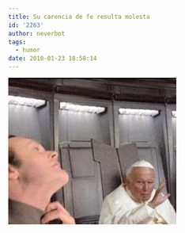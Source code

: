 ```yaml
---
title: Su carencia de fe resulta molesta
id: '2263'
author: neverbot
tags:
  - humor
date: 2010-01-23 18:58:14
---
```


![201001231857.jpg](./su-carencia-de-fe-resulta-molesta/201001231857.jpg)